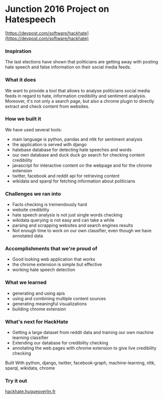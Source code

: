 # Junction 2016 Project on Hatespeech

[https://devpost.com/software/hackhate](https://devpost.com/software/hackhate)


### Inspiration
The last elections have shown that politicians are getting away with posting hate speech and false information on their social media feeds.

### What it does
We want to provide a tool that allows to analyse politicians social media feeds in regard to hate, information credibility and sentiment analysis. Moreover, it's not only a search page, but also a chrome plugin to directly extract and check content from websites.

### How we built it
We have used several tools:

- main language is python, pandas and nltk for sentiment analysis
- the application is served with django
- hatebase database for detecting hate speeches and words
- our own database and duck duck go search for checking content credibility
- javascript for interactive content on the webpage and for the chrome extension
- twitter, facebook and reddit api for retrieving content
- wikidata and sparql for fetching information about politicians

### Challenges we ran into
- Facts checking is tremendously hard
- website credibility
- hate speech analysis is not just single words checking
- wikidata querying is not easy and can take a while
- parsing and scrapping websites and search engines results
- Not enough time to work on our own classifier, even though we have annotated data

### Accomplishments that we're proud of
- Good looking web application that works
- the chrome extension is simple but effective
- working hate speech detection

### What we learned
- generating and using apis
- using and combining multiple content sources
- generating meaningful visualizations
- building chrome extension

### What's next for HackHate
- Getting a large dataset from reddit data and training our own machine learning classifier
- Extending our database for credibility checking
- annotating the web pages with chrome extension to give live credibility checking

Built With
python, django, twitter, facebook-graph, machine-learning, nltk, sparql, wikidata, chrome

### Try it out
[hackhate.huguesverlin.fr](hackhate.huguesverlin.fr)
